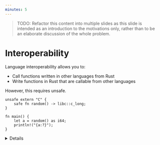 ```yaml
---
minutes: 5
---
```


> TODO: Refactor this content into multiple slides as this slide is intended as
> an introduction to the motivations only, rather than to be an elaborate
> discussion of the whole problem.

# Interoperability

Language interoperability allows you to:

- Call functions written in other languages from Rust
- Write functions in Rust that are callable from other languages

However, this requires unsafe.

```rust,editable
unsafe extern "C" {
    safe fn random() -> libc::c_long;
}

fn main() {
    let a = random() as i64;
    println!("{a:?}");
}
```

<details>

The Rust compiler can't enforce any safety guarantees for programs that it
hasn't compiled, so it delegates that responsibility to you through the unsafe
keyword.

The code example we're seeing shows how to call the random function provided by
libc within Rust.

This uses Rust's _foreign function interface_.

This isn't the only style of interoperability, however it is the method that's
needed if you want to work between Rust and some other language in a zero cost
way. Another important strategy is message passing.

Message passing avoids unsafe, but serialization, allocation, data transfer and
parsing all take energy and time.

## Answers to questions

- _Where does "random" come from?_\
  libc is dynamically linked to Rust programs by default, allowing our code to
  rely on its symbols, including `random`, being available to our program.
- _What is the "safe" keyword?_\
  It allows callers to call the function without needing to wrap that call in
  `unsafe`. The [`safe` function qualifier] was introduced in the 2024 edition
  of Rust and can only be used within `extern` blocks. It was introduced because
  `unsafe` became a mandatory qualifier for `extern` blocks in that edition.
- _What is the [`std::ffi::c_long`] type?_\
  According to the C standard, an integer that's at least 32 bits wide. On
  today's systems, It's an `i32` on Windows and an `i64` on Linux.

[`safe` keyword]: https://doc.rust-lang.org/reference/safe-keyword.html
[`std::ffi::c_long`]: https://doc.rust-lang.org/std/ffi/type.c_long.html

## Consideration: type safety

Modify the code example to remove the need for type casting later. Discuss the
potential UB - long's width is defined by the target.

```rust
unsafe extern "C" {
    safe fn random() -> i64;
}

fn main() {
    let a = random();
    println!("{a:?}");
}
```

> Changes from the original:
>
> ```diff
> unsafe extern "C" {
> -    safe fn random() -> libc::c_long;
> +    safe fn random() -> i64;
> }
>
> fn main() {
> -    let a = random() as i64;
> +    let a = random();
>     println!("{a:?}");
> }
> ```

It's also possible to completely ignore the intended type and create undefined
behavior in multiple ways. The code below produces output most of the time, but
generally results in a stack overflow. It may also produce illegal `char`
values. Although `char` is represented in 4 bytes (32 bits),
[not all bit patterns are permitted as a `char`][char].

Stress that the Rust compiler will trust that the wrapper is telling the truth.

[char]: https://doc.rust-lang.org/std/primitive.char.html#validity-and-layout

```rust
unsafe extern "C" {
    safe fn random() -> [char; 2];
}

fn main() {
    let a = random();
    println!("{a:?}");
}
```

> Changes from the original:
>
> ```diff
> unsafe extern "C" {
> -    safe fn random() -> libc::c_long;
> +    safe fn random() -> [u8; 64];
> }
>
> fn main() {
> -    let a = random() as i64;
> -    println!("{a}");
> +    let a = random();
> +    println!("{a:?}");
> }
> ```

Mention that type safety is generally not a large concern in practice. Tools
that produce wrappers automatically, i.e. bindgen, are excellent at reading
header files and producing values of the correct type.

## Consideration: Ownership and lifetime management

While libc's `random` function doesn't use pointers, many do. This creates many
more possibilities for unsoundness.

- both sides might attempt to free the memory (double free)
- both sides can attempt to write to the data

For example, some C libraries expose functions that write to static buffers that
are re-used between calls.

<!--

TODO(timclicks): consider adding a safety comment in the docstring that discusses thread safety and the ownership of the returned pointer.

See <https://github.com/google/comprehensive-rust/pull/2806#discussion_r2207171041>.

-->

```rust
use std::ffi::{CStr, c_char};
use std::time::{SystemTime, UNIX_EPOCH};

unsafe extern "C" {
    /// Create a formatted time based on time `t`, including trailing newline.
    /// Read `man 3 ctime` details.
    fn ctime(t: *const libc::time_t) -> *const c_char;
}

unsafe fn format_timestamp<'a>(t: u64) -> &'a str {
    let t = t as libc::time_t;

    unsafe {
        let fmt_ptr = ctime(&t);
        CStr::from_ptr(fmt_ptr).to_str().unwrap()
    }
}

fn main() {
    let now = SystemTime::now().duration_since(UNIX_EPOCH).unwrap();

    let now = now.as_secs();
    let now_fmt = unsafe { format_timestamp(now) };
    print!("now (1): {}", now_fmt);

    let future = now + 60;
    let future_fmt = unsafe { format_timestamp(future) };
    print!("future:  {}", future_fmt);

    print!("now (2): {}", now_fmt);
}
```

> Aside: Lifetimes in the `format_timestamp()` function
>
> Neither `'a`, nor `'static` correctly describe the lifetime of the string
> that's returned. Rust treats it as an immutable reference, but subsequent
> calls to `ctime` will overwrite the static buffer that the string occupies.

Bonus points: can anyone spot the lifetime bug? `format_timestamp()` should
return a `&'static str`.

## Consideration: Representation mismatch

Different programming languages have made different design decisions and this
can create impedance mismatches between different domains.

Consider string handling. C++ defines `std::string`, which has an incompatible
memory layout with Rust's `String` type. `String` also requires text to be
encoded as UTF-8, whereas `std::string` does not. In C, text is represented by a
null-terminated sequence of bytes (`char*`).

```rust
fn main() {
    let c_repr = b"Hello, C\0";
    let rust_repr = (b"Hello, Rust", 11);

    let c: &str = unsafe {
        let ptr = c_repr.as_ptr() as *const i8;
        std::ffi::CStr::from_ptr(ptr).to_str().unwrap()
    };
    println!("{c}");

    let rust: &str = unsafe {
        let ptr = rust_repr.0.as_ptr();
        let bytes = std::slice::from_raw_parts(ptr, rust_repr.1);
        std::str::from_utf8_unchecked(bytes)
    };
    println!("{rust}");
}
```

</details>

